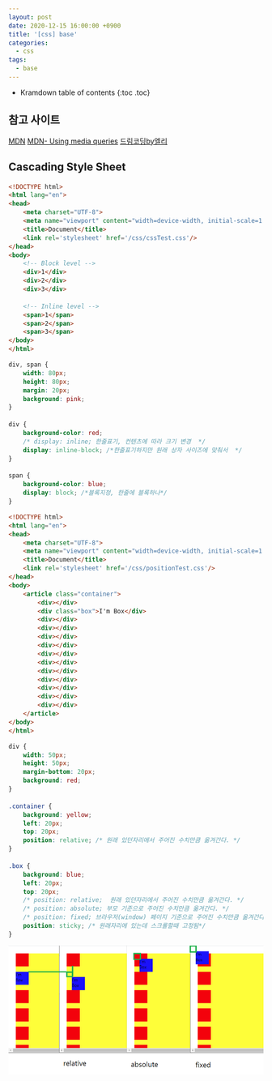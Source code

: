 ```yaml
---
layout: post
date: 2020-12-15 16:00:00 +0900
title: '[css] base'
categories:
  - css
tags:
  - base
---
```


* Kramdown table of contents
{:toc .toc}

## 참고 사이트  
[MDN](https://developer.mozilla.org/en-US/docs/Web/CSS)
[MDN- Using media queries](https://developer.mozilla.org/en-US/docs/Web/CSS/Media_Queries/Using_media_queries)
[드림코딩by엘리]((https://www.youtube.com/watch?v=jWh3IbgMUPI))

## Cascading Style Sheet

```html
<!DOCTYPE html>
<html lang="en">
<head>
    <meta charset="UTF-8">
    <meta name="viewport" content="width=device-width, initial-scale=1.0">
    <title>Document</title>
    <link rel='stylesheet' href='/css/cssTest.css'/>
</head>
<body>
    <!-- Block level -->
    <div>1</div>
    <div>2</div>
    <div>3</div>

    <!-- Inline level -->
    <span>1</span>
    <span>2</span>
    <span>3</span>
</body>
</html>
```
```css
div, span {
    width: 80px;
    height: 80px;
    margin: 20px;
    background: pink;
}

div {
    background-color: red;
    /* display: inline; 한줄표기, 컨텐츠에 따라 크기 변경  */
    display: inline-block; /*한줄표기하지만 원래 상자 사이즈에 맞춰서  */
}

span {
    background-color: blue;
    display: block; /*블록지정, 한줄에 블록하나*/
}
```

```html
<!DOCTYPE html>
<html lang="en">
<head>
    <meta charset="UTF-8">
    <meta name="viewport" content="width=device-width, initial-scale=1.0">
    <title>Document</title>
    <link rel='stylesheet' href='/css/positionTest.css'/>
</head>
<body>
    <article class="container">
        <div></div>
        <div class="box">I'm Box</div>
        <div></div>
        <div></div>
        <div></div>
        <div></div>
        <div></div>
        <div></div>
        <div></div>
        <div></div>
        <div></div>
        <div></div>
        <div></div>
    </article>
</body>
</html>
```
```css
div {
    width: 50px;
    height: 50px;
    margin-bottom: 20px;
    background: red;
}

.container {
    background: yellow;
    left: 20px;
    top: 20px;
    position: relative; /* 원래 있던자리에서 주어진 수치만큼 옮겨간다. */
}

.box {
    background: blue;
    left: 20px;
    top: 20px;
    /* position: relative;  원래 있던자리에서 주어진 수치만큼 옮겨간다. */
    /* position: absolute; 부모 기준으로 주어진 수치만큼 옮겨간다. */
    /* position: fixed; 브라우저(window) 페이지 기준으로 주어진 수치만큼 옮겨간다. */
    position: sticky; /* 원래자리에 있는데 스크롤할때 고정됨*/
}
```
![css-position.jpg](/images/css-position.jpg)

